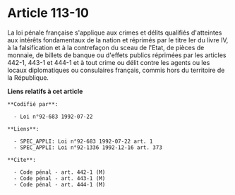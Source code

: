 # Article 113-10

La loi pénale française s'applique aux crimes et délits qualifiés d'atteintes aux intérêts fondamentaux de la nation et
réprimés par le titre Ier du livre IV, à la falsification et à la contrefaçon du sceau de l'Etat, de pièces de monnaie, de
billets de banque ou d'effets publics réprimées par les articles 442-1, 443-1 et 444-1 et à tout crime ou délit contre les
agents ou les locaux diplomatiques ou consulaires français, commis hors du territoire de la République.

**Liens relatifs à cet article**

	**Codifié par**:

	  - Loi n°92-683 1992-07-22

	**Liens**:

	  - SPEC_APPLI: Loi n°92-683 1992-07-22 art. 1
	  - SPEC_APPLI: Loi n°92-1336 1992-12-16 art. 373

	**Cite**:

	  - Code pénal - art. 442-1 (M)
	  - Code pénal - art. 443-1 (M)
	  - Code pénal - art. 444-1 (M)
